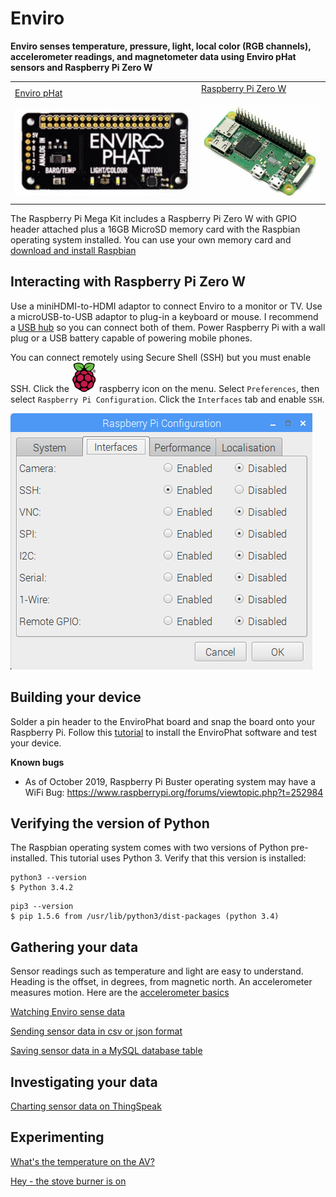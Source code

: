 # Enviro

<b>Enviro senses temperature, pressure, light, local color (RGB channels), accelerometer readings, and magnetometer data using Enviro pHat sensors and Raspberry Pi Zero W</b>

<table><tr><td>
<a  href="https://shop.pimoroni.com/products/enviro-phat">Enviro pHat<br><br>
  <img src="images/enviroPhat.png" width=300></a>
  </td><td>
<a href="https://thepihut.com/collections/raspberry-pi/products/raspberry-pi-zero-w">Raspberry Pi Zero W<br><br>
<img src="images/RasPiZeroHeader.jpg" width=200>
</td></tr></table>

The Raspberry Pi Mega Kit includes a Raspberry Pi Zero W</a> with GPIO header attached plus a 16GB MicroSD memory card with the Raspbian operating system installed.  You can use your own memory card and <a href="https://www.raspberrypi.org/downloads/raspbian/">download and install Raspbian</a> 

## Interacting with Raspberry Pi Zero W

Use a miniHDMI-to-HDMI adaptor to connect Enviro to a monitor or TV.  Use a microUSB-to-USB adaptor to plug-in a keyboard or mouse.  I recommend a [USB hub](https://www.bestbuy.com/site/insignia-4-port-usb-3-0-hub-black/4333600.p?skuId=4333600&ref=212&loc=1&ref=212&loc=1&gclid=EAIaIQobChMI0_6gr9_P6QIVT-zjBx3WpAuAEAQYBCABEgKemvD_BwE&gclsrc=aw.ds) so you can connect both of them.  Power Raspberry Pi with a wall plug or a USB battery capable of powering mobile phones.

You can connect remotely using Secure Shell (SSH) but you must enable SSH.  Click the <img src="images/raspberry.png" width=40> raspberry icon on the menu.  Select ```Preferences```, then select ```Raspberry Pi Configuration```.  Click the ```Interfaces``` tab and enable ```SSH```.  

![Window for enabling SSH as described in text](images/SSH.png)


## Building your device

Solder a pin header to the EnviroPhat board and snap the board onto your Raspberry Pi.  Follow this [tutorial](https://learn.pimoroni.com/tutorial/sandyj/getting-started-with-enviro-phat) to install the EnviroPhat software and test your device.

<b>Known bugs</b>
- As of October 2019, Raspberry Pi Buster operating system may have a WiFi Bug:  https://www.raspberrypi.org/forums/viewtopic.php?t=252984

## Verifying the version of Python

The Raspbian operating system comes with two versions of Python pre-installed.  This tutorial uses Python 3.  Verify that this version is installed:

```
python3 --version
$ Python 3.4.2
```

```
pip3 --version
$ pip 1.5.6 from /usr/lib/python3/dist-packages (python 3.4)
```
## Gathering your data

Sensor readings such as temperature and light are easy to understand.  Heading is the offset, in degrees, from magnetic north.  An accelerometer measures motion.  Here are the <a href="https://learn.sparkfun.com/tutorials/accelerometer-basics/all
">accelerometer basics</a>

<a href="viewData.md">Watching Enviro sense data</a>

<a href="saveData.md">Sending sensor data in csv or json format</a>

<a href="https://github.com/NelsonPython/DriveI5/blob/master/PublicRadio/enviroTable.md">Saving sensor data in a MySQL database table</a>

## Investigating your data

[Charting sensor data on ThingSpeak](https://thingspeak.com/channels/865246)

## Experimenting

[What's the temperature on the AV?](https://github.com/NelsonPython/DriveI5)

[Hey - the stove burner is on](stove.md)


